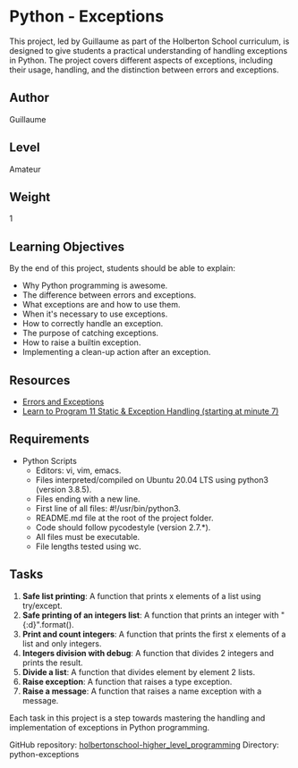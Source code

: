 # Python - Exceptions

This project, led by Guillaume as part of the Holberton School curriculum, is designed to give students a practical understanding of handling exceptions in Python. The project covers different aspects of exceptions, including their usage, handling, and the distinction between errors and exceptions.

## Author
Guillaume

## Level
Amateur

## Weight
1

## Learning Objectives
By the end of this project, students should be able to explain:
- Why Python programming is awesome.
- The difference between errors and exceptions.
- What exceptions are and how to use them.
- When it's necessary to use exceptions.
- How to correctly handle an exception.
- The purpose of catching exceptions.
- How to raise a builtin exception.
- Implementing a clean-up action after an exception.

## Resources
- [Errors and Exceptions](https://docs.python.org/3/tutorial/errors.html)
- [Learn to Program 11 Static & Exception Handling (starting at minute 7)](https://www.youtube.com/watch?v=7vbgD-3s-w4)

## Requirements
- Python Scripts
  - Editors: vi, vim, emacs.
  - Files interpreted/compiled on Ubuntu 20.04 LTS using python3 (version 3.8.5).
  - Files ending with a new line.
  - First line of all files: #!/usr/bin/python3.
  - README.md file at the root of the project folder.
  - Code should follow pycodestyle (version 2.7.*).
  - All files must be executable.
  - File lengths tested using wc.

## Tasks
1. **Safe list printing**: A function that prints x elements of a list using try/except.
2. **Safe printing of an integers list**: A function that prints an integer with "{:d}".format().
3. **Print and count integers**: A function that prints the first x elements of a list and only integers.
4. **Integers division with debug**: A function that divides 2 integers and prints the result.
5. **Divide a list**: A function that divides element by element 2 lists.
6. **Raise exception**: A function that raises a type exception.
7. **Raise a message**: A function that raises a name exception with a message.

Each task in this project is a step towards mastering the handling and implementation of exceptions in Python programming.

GitHub repository: [holbertonschool-higher_level_programming](https://github.com/HolbertonSchool/holbertonschool-higher_level_programming)
Directory: python-exceptions
